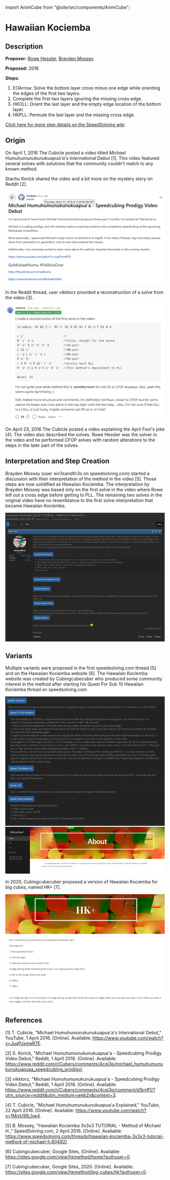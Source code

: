 import AnimCube from "@site/src/components/AnimCube";

# Hawaiian Kociemba

<AnimCube params="buttonbar=0&position=lluuu&scale=6&hint=10&hintborder=1&borderwidth=10&facelets=llllyllllwwwwwwwlwdbbdbbdbbdggdggdggdddoooooodrrdrddrr" width="400px" height="400px" />

## Description

**Proposer:** [Rowe Hessler](CubingContributors/MethodDevelopers.md#hessler-rowe), [Brayden Mossey](CubingContributors/MethodDevelopers.md#mossey-brayden)

**Proposed:** 2016

**Steps:**

1. EOArrow: Solve the bottom layer cross minus one edge while orienting the edges of the first two layers.
2. Complete the first two layers ignoring the missing cross edge.
3. HKOLL: Orient the last layer and the empty edge location of the bottom layer.
4. HKPLL: Permute the last layer and the missing cross edge.

[Click here for more step details on the SpeedSolving wiki](https://www.speedsolving.com/wiki/index.php?title=Hawaiian_Kociemba)

## Origin

On April 1, 2016 The Cubicle posted a video titled *Michael Humuhumunukunukuapua'a's International Debut* [1]. This video featured several solves with solutions that the community couldn't match to any known method.

Stachu Korick shared the video and a bit more on the mystery story on Reddit [2].

![](img/HawaiianKociemba/Korick.png)

In the Reddit thread, user vikktorz provided a reconstruction of a solve from the video [3].

![](img/HawaiianKociemba/vikktorz.png)

On April 23, 2016 The Cubicle posted a video explaining the April Fool's joke [4]. The video also described the solves. Rowe Hessler was the solver in the video and he performed CFOP solves with random alterations to the steps in the later part of the solves.

## Interpretation and Step Creation

Brayden Mossey (user wir3sandfir3s on speedsolving.com) started a discussion with their interpretation of the method in the video [5]. Those steps are now solidified as Hawaiian Kociemba. The interpretation by Brayden Mossey was based only on the first solve in the video where Rowe left out a cross edge before getting to PLL. The remaining two solves in the original video have no resemblance to the first solve interpretation that became Hawaiian Kociemba.

![](img/HawaiianKociemba/Mossey.png)

## Variants

Multiple variants were proposed in the first speedsolving.com thread [5] and on the Hawaiian Kociemba website [6]. The Hawaiian Kociemba website was created by Cubingcubecuber who produced some community interest in the method after starting his Quest For Sub 10 Hawaiian Kociemba thread on speedsolving.com

![](img/HawaiianKociemba/Variants.png)
![](img/HawaiianKociemba/Website.png)

In 2020, Cubingcubecuber proposed a version of Hawaiian Kociemba for big cubes, named HK+ [7].

![](img/HawaiianKociemba/HK+.png)

## References

[1] T. Cubicle, "Michael Humuhumunukunukuapua'a's International Debut," YouTube, 1 April 2016. [Online]. Available: https://www.youtube.com/watch?v=JuqPJxmeR7E.

[2] S. Korick, "Michael Humuhumunukunukuapua'a - Speedcubing Prodigy Video Debut," Reddit, 1 April 2016. [Online]. Available: https://www.reddit.com/r/Cubers/comments/4cqj3p/michael_humuhumunukunukuapuaa_speedcubing_prodigy/.

[3] vikktorz, "Michael Humuhumunukunukuapua'a - Speedcubing Prodigy Video Debut," Reddit, 1 April 2016. [Online]. Available: https://www.reddit.com/r/Cubers/comments/4cqj3p/comment/d1knff1/?utm_source=reddit&utm_medium=web2x&context=3.

[4] T. Cubicle, "Michael Humuhumunukunukuapua'a Explained," YouTube, 22 April 2016. [Online]. Available: https://www.youtube.com/watch?v=1MniU99_hw4.

[5] B. Mossey, "Hawaiian Kociemba 3x3x3 TUTORIAL - Method of Michael H.," SpeedSolving.com, 2 April 2016. [Online]. Available: https://www.speedsolving.com/threads/hawaiian-kociemba-3x3x3-tutorial-method-of-michael-h.60492/.

[6] Cubingcubecuber, Google Sites, [Online]. Available: https://sites.google.com/view/hkmethod/home?authuser=0.

[7] Cubingcubecuber, Google Sites, 2020. [Online]. Available: https://sites.google.com/view/hkmethod/big-cubes/hk?authuser=0.